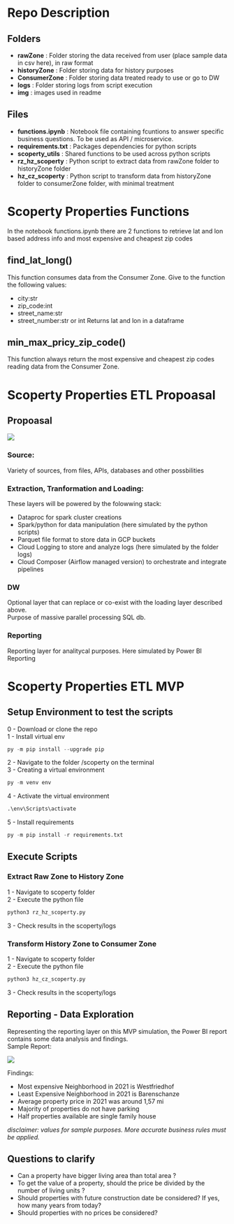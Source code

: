 # Repo Description
## Folders
* **rawZone** : Folder storing the data received from user (place sample data in csv here), in raw format   
* **historyZone** : Folder storing data for history purposes   
* **ConsumerZone** : Folder storing data treated ready to use or go to DW   
* **logs** : Folder storing logs from script execution
* **img** : images used in readme
## Files
* **functions.ipynb** : Notebook file containing fcuntions to answer specific business questions. To be used as API / microservice.
* **requirements.txt** : Packages dependencies for python scripts      
* **scoperty_utils** : Shared functions to be used across python scripts      
* **rz_hz_scoperty** : Python script to extract data from rawZone folder to historyZone folder  
* **hz_cz_scoperty** : Python script to transform data from historyZone folder to consumerZone folder, with minimal treatment

# Scoperty Properties Functions
In the notebook functions.ipynb there are 2 functions to retrieve lat and lon based address info and most expensive and cheapest zip codes

## find_lat_long()
This function consumes data from the Consumer Zone.
Give to the function the following values:
* city:str
* zip_code:int
* street_name:str
* street_number:str or int
Returns lat and lon in a dataframe

## min_max_pricy_zip_code()
This function always return the most expensive and cheapest zip codes reading data from the Consumer Zone.

# Scoperty Properties ETL Propoasal
## Propoasal
<img src="https://github.com/cassiobolba/scoperty/blob/main/img/Architecture_Overview.png">    

### Source: 
Variety of sources, from files, APIs, databases and other possbilities
### Extraction, Tranformation and Loading:
These layers will be powered by the folowwing stack:
* Dataproc for spark cluster creations
* Spark/python for data manipulation (here simulated by the python scripts)
* Parquet file format to store data in GCP buckets
* Cloud Logging to store and analyze logs (here simulated by the folder logs)
* Cloud Composer (Airflow managed version) to orchestrate and integrate pipelines
### DW
Optional layer that can replace or co-exist with the loading layer described above.   
Purpose of massive parallel processing SQL db.
### Reporting
Reporting layer for analitycal purposes. Here simulated by Power BI Reporting  

# Scoperty Properties ETL MVP
## Setup Environment to test the scripts
0 - Download or clone the repo   
1 - Install virtual env
```py
py -m pip install --upgrade pip
```
2 - Navigate to the folder /scoperty on the terminal   
3 - Creating a virtual environment
```py
py -m venv env
```
4 - Activate the virtual environment 
```py
.\env\Scripts\activate
```
5 - Install requirements
```py
py -m pip install -r requirements.txt
```

## Execute Scripts
### Extract Raw Zone to History Zone
1 - Navigate to scoperty folder   
2 - Execute the python file
```py
python3 rz_hz_scoperty.py
```
3 - Check results in the scoperty/logs

### Transform History Zone to Consumer Zone
1 - Navigate to scoperty folder      
2 - Execute the python file   
```py
python3 hz_cz_scoperty.py
```
3 - Check results in the scoperty/logs   

## Reporting - Data Exploration
Representing the reporting layer on this MVP simulation, the Power BI report contains some data analysis and findings.   
Sample Report:

<img src="https://github.com/cassiobolba/scoperty/blob/main/img/Reporting-BI.png">

Findings:
* Most expensive Neighborhood in 2021 is Westfriedhof
* Least Expensive Neighborhood in 2021 is Barenschanze
* Average property price in 2021 was around 1,57 mi
* Majority of properties do not have parking
* Half properties available are single family house 

*disclaimer: values for sample purposes. More accurate business rules must be applied.*

## Questions to clarify
- Can a property have bigger living area than total area ?
- To get the value of a property, should the price be  divided by the number of living units ?
- Should properties with future construction date be considered? If yes, how many years from today?
- Should properties with no prices be considered?
